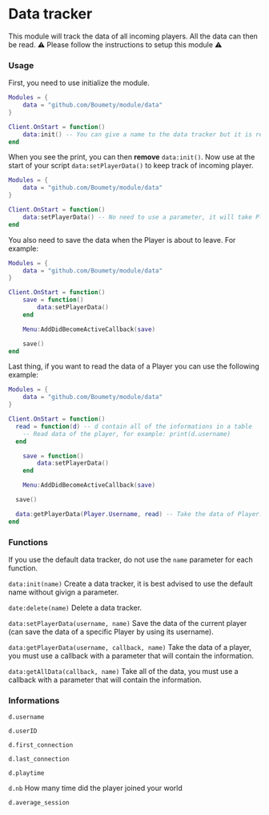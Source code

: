 # Data tracker

This module will track the data of all incoming players. All the data can then be read. ⚠ Please follow the instructions to setup this module ⚠

### Usage

First, you need to use initialize the module.

```lua
Modules = {
	data = "github.com/Boumety/module/data"
}

Client.OnStart = function()
    data:init() -- You can give a name to the data tracker but it is recommended to keep the default one
end
```

When you see the print, you can then __remove__ `data:init()`.
Now use at the start of your script `data:setPlayerData()` to keep track of incoming player.

```lua
Modules = {
	data = "github.com/Boumety/module/data"
}

Client.OnStart = function()
    data:setPlayerData() -- No need to use a parameter, it will take Player.Username by default
end
```

You also need to save the data when the Player is about to leave. For example:

```lua
Modules = {
    data = "github.com/Boumety/module/data"
}

Client.OnStart = function()
	save = function()
		data:setPlayerData()
	end

	Menu:AddDidBecomeActiveCallback(save)

	save()
end
```

Last thing, if you want to read the data of a Player you can use the following example:

```lua
Modules = {
    data = "github.com/Boumety/module/data"
}

Client.OnStart = function()
  read = function(d) -- d contain all of the informations in a table
    -- Read data of the player, for example: print(d.username)
  end

	save = function()
		data:setPlayerData()
	end

	Menu:AddDidBecomeActiveCallback(save)

  save()

  data:getPlayerData(Player.Username, read) -- Take the data of Player.Username
end
```

### Functions

If you use the default data tracker, do not use the `name` parameter for each function.

`data:init(name)` Create a data tracker, it is best advised to use the default name without givign a parameter.

`date:delete(name)` Delete a data tracker.

`data:setPlayerData(username, name)` Save the data of the current player (can save the data of a specific Player by using its username).

`data:getPlayerData(username, callback, name)` Take the data of a player, you must use a callback with a parameter that will contain the information.

`data:getAllData(callback, name)` Take all of the data, you must use a callback with a parameter that will contain the information.

### Informations

`d.username`

`d.userID`

`d.first_connection`

`d.last_connection`

`d.playtime`

`d.nb` How many time did the player joined your world

`d.average_session`
